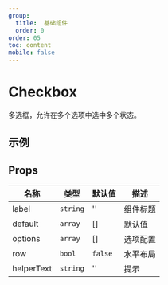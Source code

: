 ```yaml
---
group:
  title:  基础组件
  order: 0
order: 05
toc: content
mobile: false
---
```


# Checkbox

多选框，允许在多个选项中选中多个状态。


## 示例

<code src="./examples/Checkbox" compact background="#fff"></code>


## Props

| 名称       | 类型     | 默认值  | 描述     |
| ---------- | -------- | ------- | -------- |
| label      | `string` | ''      | 组件标题 |
| default    | `array`  | []      | 默认值   |
| options    | `array`  | []      | 选项配置 |
| row        | `bool`   | `false` | 水平布局 |
| helperText | `string` | ''      | 提示     |
